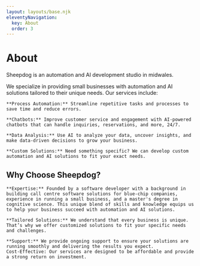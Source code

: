 ```yaml
---
layout: layouts/base.njk
eleventyNavigation:
  key: About
  order: 3
---
```

# About

Sheepdog is an automation and AI development studio in midwales.

We specialize in providing small businesses with automation and AI solutions tailored to their unique needs. Our services include:

    **Process Automation:** Streamline repetitive tasks and processes to save time and reduce errors.

    **Chatbots:** Improve customer service and engagement with AI-powered chatbots that can handle inquiries, reservations, and more, 24/7.

    **Data Analysis:** Use AI to analyze your data, uncover insights, and make data-driven decisions to grow your business.

    **Custom Solutions:** Need something specific? We can develop custom automation and AI solutions to fit your exact needs.

## Why Choose Sheepdog?

    **Expertise:** Founded by a software developer with a background in building call centre software solutions for blue-chip companies, experience in running a small business, and a master's degree in cognitive science. This unique blend of skills and knowledge equips us to help your business succeed with automation and AI solutions.

    **Tailored Solutions:** We understand that every business is unique. That’s why we offer customized solutions to fit your specific needs and challenges.
    
    **Support:** We provide ongoing support to ensure your solutions are running smoothly and delivering the results you expect.
    Cost-Effective: Our services are designed to be affordable and provide a strong return on investment.

